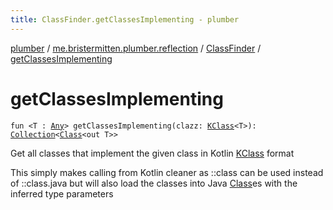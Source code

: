 ```yaml
---
title: ClassFinder.getClassesImplementing - plumber
---
```


[plumber](../../index.html) / [me.bristermitten.plumber.reflection](../index.html) / [ClassFinder](index.html) / [getClassesImplementing](./get-classes-implementing.html)

# getClassesImplementing

`fun <T : `[`Any`](https://kotlinlang.org/api/latest/jvm/stdlib/kotlin/-any/index.html)`> getClassesImplementing(clazz: `[`KClass`](https://kotlinlang.org/api/latest/jvm/stdlib/kotlin.reflect/-k-class/index.html)`<T>): `[`Collection`](https://kotlinlang.org/api/latest/jvm/stdlib/kotlin.collections/-collection/index.html)`<`[`Class`](https://docs.oracle.com/javase/6/docs/api/java/lang/Class.html)`<out T>>`

Get all classes that implement the given class in Kotlin [KClass](https://kotlinlang.org/api/latest/jvm/stdlib/kotlin.reflect/-k-class/index.html) format

This simply makes calling from Kotlin cleaner as ::class can be used instead of ::class.java
but will also load the classes into Java [Class](https://docs.oracle.com/javase/6/docs/api/java/lang/Class.html)es with the inferred type parameters

